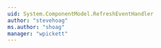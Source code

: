 ```yaml
---
uid: System.ComponentModel.RefreshEventHandler
author: "stevehoag"
ms.author: "shoag"
manager: "wpickett"
---
```

